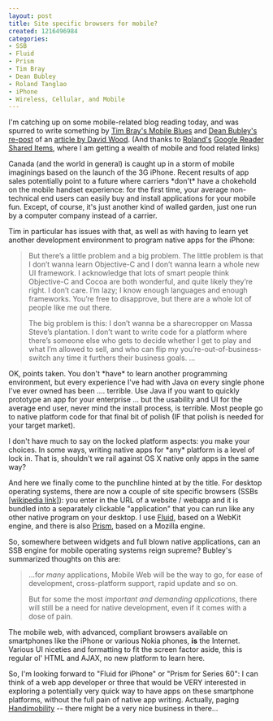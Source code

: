 ```yaml
--- 
layout: post
title: Site specific browsers for mobile?
created: 1216496984
categories: 
- SSB
- Fluid
- Prism
- Tim Bray
- Dean Bubley
- Roland Tanglao
- iPhone
- Wireless, Cellular, and Mobile
---
```

<p>I'm catching up on some mobile-related blog reading today, and was spurred to write something by <a href="http://www.tbray.org/ongoing/When/200x/2008/07/18/Mobile-Net-Gloom">Tim Bray's Mobile Blues</a> and <a href="http://disruptivewireless.blogspot.com/2008/07/great-article-on-web-vs-native-mobile.html">Dean Bubley's re-post</a> of an <a href="http://www.dw2-0.com/2008/07/mobile-development-in-hurry.html">article by David Wood</a>. (And thanks to <a href="http://www.rolandtanglao.com">Roland's</a> <a href="http://www.google.com/reader/shared/02230306742891645763">Google Reader Shared Items</a>, where I am getting a wealth of mobile and food related links)</p>

<p>Canada (and the world in general) is caught up in a storm of mobile imaginings based on the launch of the 3G iPhone. Recent results of app sales potentially point to a future where carriers *don't* have a chokehold on the mobile handset experience: for the first time, your average non-technical end users can easily buy and install applications for your mobile fun. Except, of course, it's just another kind of walled garden, just one run by a computer company instead of a carrier.</p>

<p>Tim in particular has issues with that, as well as with having to learn yet another development environment to program native apps for the iPhone:</p>

<blockquote>
<p>But there’s a little problem and a big problem. The little problem is that I don’t wanna learn Objective-C and I don’t wanna learn a whole new UI framework. I acknowledge that lots of smart people think Objective-C and Cocoa are both wonderful, and quite likely they’re right. I don’t care. I’m lazy; I know enough languages and enough frameworks. You’re free to disapprove, but there are a whole lot of people like me out there.</p>

<p>The big problem is this: I don’t wanna be a sharecropper on Massa Steve’s plantation. I don’t want to write code for a platform where there’s someone else who gets to decide whether I get to play and what I’m allowed to sell, and who can flip my you’re-out-of-business-switch any time it furthers their business goals. …</p>
</blockquote>

<p>OK, points taken. You don't *have* to learn another programming environment, but every experience I've had with Java on every single phone I've ever owned has been .... terrible. Use Java if you want to quickly prototype an app for your enterprise ... but the usability and UI for the average end user, never mind the install process, is terrible. Most people go to native platform code for that final bit of polish (IF that polish is needed for your target market).</p>

<p>I don't have much to say on the locked platform aspects: you make your choices. In some ways, writing native apps for *any* platform is a level of lock in. That is, shouldn't we rail against OS X native only apps in the same way?</p>

<p>And here we finally come to the punchline hinted at by the title. For desktop operating systems, there are now a couple of site specific browsers (SSBs <a href="http://en.wikipedia.org/wiki/Site_Specific_Browser">[wikipedia link]</a>): you enter in the URL of a website / webapp and it is bundled into a separately clickable "application" that you can run like any other native program on your desktop. I use <a href="http://fluidapp.com">Fluid</a>, based on a WebKit engine, and there is also <a href="http://labs.mozilla.com/projects/prism/">Prism</a>, based on a Mozilla engine.</p>

<p>So, somewhere between widgets and full blown native applications, can an SSB engine for mobile operating systems reign supreme? Bubley's summarized thoughts on this are:</p>

<blockquote>
<p>…for <em>many</em> applications, Mobile Web will be the way to go, for ease of development, cross-platform support, rapid update and so on.</p>

<p>But for some the most <em>important and demanding applications</em>, there will still be a need for native development, even if it comes with a dose of pain.</p>
</blockquote>

<p>The mobile web, with advanced, compliant browsers available on smartphones like the iPhone or various Nokia phones, <strong>is</strong> the Internet. Various UI niceties and formatting to fit the screen factor aside, this is regular ol' HTML and AJAX, no new platform to learn here.</p>

<p>So, I'm looking forward to "Fluid for iPhone" or "Prism for Series 60": I can think of a web app developer or three that would be VERY interested in exploring a potentially very quick way to have apps on these smartphone platforms, without the full pain of native app writing. Actually, paging <a href="http://www.handimobility.ca">Handimobility</a> -- there might be a very nice business in there...</p>
<!--break-->

